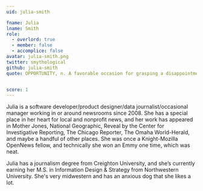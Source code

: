 ```yaml
---
uid: julia-smith

fname: Julia
lname: Smith
role:
  - overlord: true
  - member: false
  - accomplice: false
avatar: julia-smith.png
twitter: smythological
github: julia-smith
quote: OPPORTUNITY, n. A favorable occasion for grasping a disappointment. – Ambrose Bierce


score: 1
---
```


Julia is a software developer/product designer/data journalist/occasional manager working in or around newsrooms since 2008. She has a special place in her heart for local and nonprofit news, and her work has appeared in Mother Jones, National Geographic, Reveal by the Center for Investigative Reporting, The Chicago Reporter, The Omaha World-Herald, and maybe a handful of other places. She was once a Knight-Mozilla OpenNews fellow, and technically she won an Emmy one time, which was neat.

Julia has a journalism degree from Creighton University, and she’s currently earning her M.S. in Information Design & Strategy from Northwestern University. She's very midwestern and has an anxious dog that she likes a lot.
